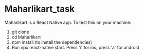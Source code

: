 # Maharlikart_task
Maharlikart is a React Native app. 
To test this on your machine:
  1. git clone
  2. cd Maharlikart
  3. npm install (to install the dependencies)
  4. Run npx react-native start. Press 'i' for ios, press 'a' for android 
